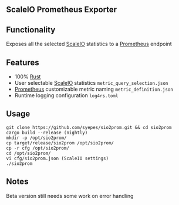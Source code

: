 ## ScaleIO Prometheus Exporter

## Functionality
 Exposes all the selected [ScaleIO](https://store.emc.com/ScaleIO/) statistics to a [Prometheus](https://prometheus.io/) endpoint

## Features
 - 100% [Rust](http://rust-lang.org/)
 - User selectable [ScaleIO](https://store.emc.com/ScaleIO/) statistics `metric_query_selection.json`
 - [Prometheus](https://prometheus.io/) customizable metric naming `metric_definition.json`
 - Runtime logging configuration `log4rs.toml`

## Usage
    git clone https://github.com/syepes/sio2prom.git && cd sio2prom
    cargo build --release (nightly)
    mkdir -p /opt/sio2prom/
    cp target/release/sio2prom /opt/sio2prom/
    cp -r cfg /opt/sio2prom/
    cd /opt/sio2prom/
    vi cfg/sio2prom.json (ScaleIO settings)
    ./sio2prom

## Notes
Beta version still needs some work on error handling
